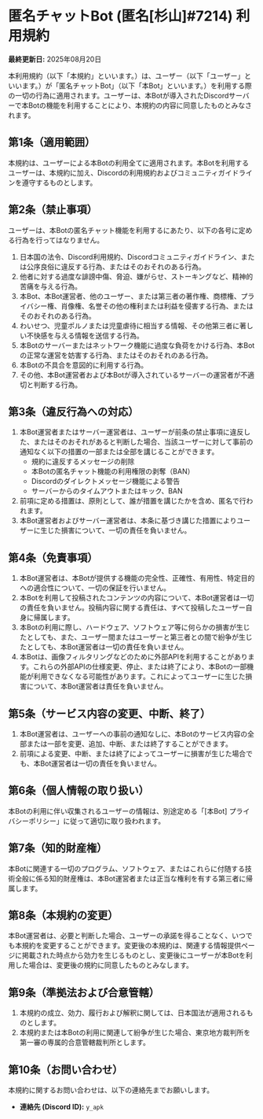 # 匿名チャットBot (匿名[杉山]#7214) 利用規約

**最終更新日:** 2025年08月20日

本利用規約（以下「本規約」といいます。）は、ユーザー（以下「ユーザー」といいます。）が「匿名チャットBot」（以下「本Bot」といいます。）を利用する際の一切の行為に適用されます。ユーザーは、本Botが導入されたDiscordサーバーで本Botの機能を利用することにより、本規約の内容に同意したものとみなされます。

## 第1条（適用範囲）
本規約は、ユーザーによる本Botの利用全てに適用されます。本Botを利用するユーザーは、本規約に加え、Discordの利用規約およびコミュニティガイドラインを遵守するものとします。

## 第2条（禁止事項）
ユーザーは、本Botの匿名チャット機能を利用するにあたり、以下の各号に定める行為を行ってはなりません。

1.  日本国の法令、Discord利用規約、Discordコミュニティガイドライン、または公序良俗に違反する行為、またはそのおそれのある行為。
2.  他者に対する過度な誹謗中傷、脅迫、嫌がらせ、ストーキングなど、精神的苦痛を与える行為。
3.  本Bot、本Bot運営者、他のユーザー、または第三者の著作権、商標権、プライバシー権、肖像権、名誉その他の権利または利益を侵害する行為、またはそのおそれのある行為。
4.  わいせつ、児童ポルノまたは児童虐待に相当する情報、その他第三者に著しい不快感を与える情報を送信する行為。
5.  本Botのサーバーまたはネットワーク機能に過度な負荷をかける行為、本Botの正常な運営を妨害する行為、またはそのおそれのある行為。
6.  本Botの不具合を意図的に利用する行為。
7.  その他、本Bot運営者および本Botが導入されているサーバーの運営者が不適切と判断する行為。

## 第3条（違反行為への対応）
1.  本Bot運営者またはサーバー運営者は、ユーザーが前条の禁止事項に違反した、またはそのおそれがあると判断した場合、当該ユーザーに対して事前の通知なく以下の措置の一部または全部を講じることができます。
    -   規約に違反するメッセージの削除
    -   本Botの匿名チャット機能の利用権限の剥奪（BAN）
    -   Discordのダイレクトメッセージ機能による警告
    -   サーバーからのタイムアウトまたはキック、BAN
2.  前項に定める措置は、原則として、誰が措置を講じたかを含め、匿名で行われます。
3.  本Bot運営者およびサーバー運営者は、本条に基づき講じた措置によりユーザーに生じた損害について、一切の責任を負いません。

## 第4条（免責事項）
1.  本Bot運営者は、本Botが提供する機能の完全性、正確性、有用性、特定目的への適合性について、一切の保証を行いません。
2.  本Botを利用して投稿されたコンテンツの内容について、本Bot運営者は一切の責任を負いません。投稿内容に関する責任は、すべて投稿したユーザー自身に帰属します。
3.  本Botの利用に際し、ハードウェア、ソフトウェア等に何らかの損害が生じたとしても、また、ユーザー間またはユーザーと第三者との間で紛争が生じたとしても、本Bot運営者は一切の責任を負いません。
4.  本Botは、画像フィルタリングなどのために外部APIを利用することがあります。これらの外部APIの仕様変更、停止、または終了により、本Botの一部機能が利用できなくなる可能性があります。これによってユーザーに生じた損害について、本Bot運営者は責任を負いません。

## 第5条（サービス内容の変更、中断、終了）
1.  本Bot運営者は、ユーザーへの事前の通知なしに、本Botのサービス内容の全部または一部を変更、追加、中断、または終了することができます。
2.  前項による変更、中断、または終了によってユーザーに損害が生じた場合でも、本Bot運営者は一切の責任を負いません。

## 第6条（個人情報の取り扱い）
本Botの利用に伴い収集されるユーザーの情報は、別途定める「[本Bot] プライバシーポリシー」に従って適切に取り扱われます。

## 第7条（知的財産権）
本Botに関連する一切のプログラム、ソフトウェア、またはこれらに付随する技術全般に係る知的財産権は、本Bot運営者または正当な権利を有する第三者に帰属します。

## 第8条（本規約の変更）
本Bot運営者は、必要と判断した場合、ユーザーの承諾を得ることなく、いつでも本規約を変更することができます。変更後の本規約は、関連する情報提供ページに掲載された時点から効力を生じるものとし、変更後にユーザーが本Botを利用した場合は、変更後の規約に同意したものとみなします。

## 第9条（準拠法および合意管轄）
1.  本規約の成立、効力、履行および解釈に関しては、日本国法が適用されるものとします。
2.  本規約または本Botの利用に関連して紛争が生じた場合、東京地方裁判所を第一審の専属的合意管轄裁判所とします。

## 第10条（お問い合わせ）
本規約に関するお問い合わせは、以下の連絡先までお願いします。

*   **連絡先 (Discord ID):** `y_apk`
